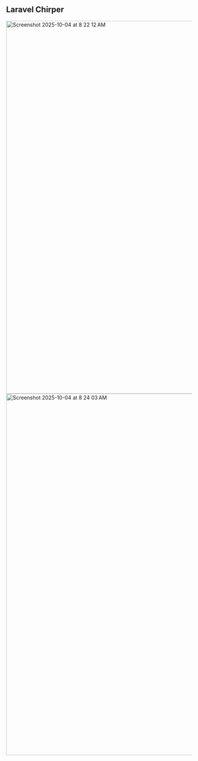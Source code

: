 ## Laravel Chirper

<img width="1532" height="1013" alt="Screenshot 2025-10-04 at 8 22 12 AM" src="https://github.com/user-attachments/assets/400e1242-f565-42f7-8f81-657454b0a600" />

<img width="1512" height="982" alt="Screenshot 2025-10-04 at 8 24 03 AM" src="https://github.com/user-attachments/assets/cf891b50-379f-4d82-b1f2-a71b070ab0c7" />
